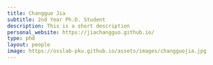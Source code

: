 ```yaml
---
title: Changguo Jia
subtitle: 2nd Year Ph.D. Student
description: This is a short description
personal_website: https://jiachangguo.github.io/
type: phd
layout: people
image: https://osslab-pku.github.io/assets/images/changguojia.jpg
---
```


